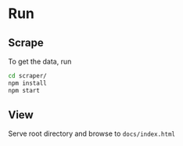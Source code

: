 # Run

## Scrape
To get the data, run

```sh
cd scraper/
npm install
npm start
```

## View
Serve root directory and browse to `docs/index.html`
